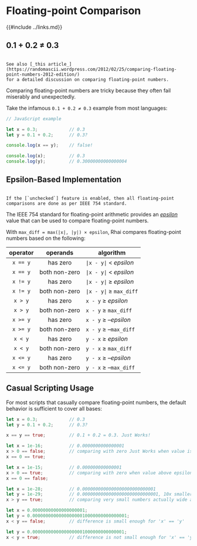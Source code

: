 Floating-point Comparison
=========================

{{#include ../links.md}}


0.1 + 0.2 ≠ 0.3
---------------

```admonish info.side.wide "See Also"

See also [_this article_](https://randomascii.wordpress.com/2012/02/25/comparing-floating-point-numbers-2012-edition/)
for a detailed discussion on comparing floating-point numbers.
```

Comparing floating-point numbers are tricky because they often fail miserably and unexpectedly.

Take the infamous `0.1 + 0.2 ≠ 0.3` example from most languages:

```js
// JavaScript example

let x = 0.3;            // 0.3
let y = 0.1 + 0.2;      // 0.3?

console.log(x == y);    // false!

console.log(x);         // 0.3
console.log(y);         // 0.30000000000000004
```


Epsilon-Based Implementation
----------------------------

```admonish warning.small "Warning"

If the [`unchecked`] feature is enabled, then all floating-point comparisons are done as per IEEE 754 standard.
```

The IEEE 754 standard for floating-point arithmetic provides an
[_epsilon_](https://en.wikipedia.org/wiki/Machine_epsilon) value that can be used to compare floating-point numbers.

With `max_diff = max(|x|, |y|) × epsilon`, Rhai compares floating-point numbers based on the following:

| operator |   operands    | algorithm                   |
| :------: | :-----------: | --------------------------- |
| `x == y` |   has zero    | `\|x - y\|` < _epsilon_     |
| `x == y` | both non-zero | `\|x - y\|` < _epsilon_     |
| `x != y` |   has zero    | `\|x - y\|` ≥ _epsilon_     |
| `x != y` | both non-zero | `\|x - y\|` ≥ `max_diff`    |
| `x > y`  |   has zero    | `x - y` ≥ _epsilon_         |
| `x > y`  | both non-zero | `x - y` ≥ `max_diff`        |
| `x >= y` |   has zero    | `x - y` ≥ &ndash;_epsilon_  |
| `x >= y` | both non-zero | `x - y` ≥ &ndash;`max_diff` |
| `x < y`  |   has zero    | `y - x` ≥ _epsilon_         |
| `x < y`  | both non-zero | `y - x` ≥ `max_diff`        |
| `x <= y` |   has zero    | `y - x` ≥ &ndash;_epsilon_  |
| `x <= y` | both non-zero | `y - x` ≥ &ndash;`max_diff` |


Casual Scripting Usage
----------------------

For most scripts that casually compare floating-point numbers, the default behavior is sufficient to
cover all bases:

```rust
let x = 0.3;            // 0.3
let y = 0.1 + 0.2;      // 0.3?

x == y == true;         // 0.1 + 0.2 = 0.3. Just Works!

let x = 1e-16;          // 0.0000000000000001
x > 0 == false;         // comparing with zero Just Works when value is very small
x == 0 == true;

let x = 1e-15;          // 0.000000000000001
x > 0 == true;          // comparing with zero when value above epsilon
x == 0 == false;

let x = 1e-28;          // 0.0000000000000000000000000001
let y = 1e-29;          // 0.00000000000000000000000000001, 10x smaller than 'x'
x > y == true;          // comparing very small numbers actually wide apart!

let x = 0.00000000000000000001;
let y = 0.000000000000000000010000000000000001;
x < y == false;         // difference is small enough for 'x' == 'y'

let y = 0.00000000000000000001000000000000001;
x < y = true;           // difference is not small enough for 'x' == 'y'
```
